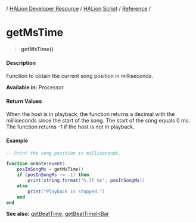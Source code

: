 / [HALion Developer Resource](../../HALion-Developer-Resource.md) / [HALion Script](./HALion-Script.md) / [Reference](./Reference.md) /

# getMsTime

>**getMsTime()**

#### Description

Function to obtain the current song position in milliseconds.

**Available in:** Processor.

#### Return Values
When the host is in playback, the function returns a decimal with the milliseconds since the start of the song. The start of the song equals 0 ms. The function returns -1 if the host is not in playback.


#### Example

```lua
-- Print the song position in milliseconds.

function onNote(event)
    posInSongMs = getMsTime()
    if (posInSongMs ~= -1) then
        print(string.format("%.3f ms", posInSongMs))
    else
        print("Playback is stopped.")
    end
end
```

**See also:** [getBeatTime](./getBeatTime.md), [getBeatTimeInBar](./getBeatTimeInBar.md)